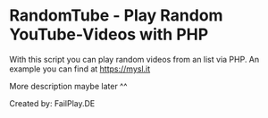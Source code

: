 # RandomTube - Play Random YouTube-Videos with PHP

With this script you can play random videos from an list via PHP. An example you can find at https://mysl.it


More description maybe later ^^




Created by: FailPlay.DE
